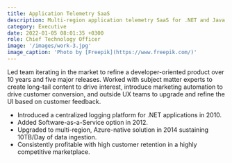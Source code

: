 ```yaml
---
title: Application Telemetry SaaS
description: Multi-region application telemetry SaaS for .NET and Java applications
category: Executive
date: 2022-01-05 08:01:35 +0300
role: Chief Technology Officer
image: '/images/work-3.jpg'
image_caption: 'Photo by [Freepik](https://www.freepik.com/)'
---
```


Led team iterating in the market to refine a developer-oriented product over 10 years and five major releases. Worked with subject matter experts to create long-tail content to drive interest, introduce marketing automation to drive customer conversion, and outside UX teams to upgrade and refine the UI based on customer feedback.

* Introduced a centralized logging platform for .NET applications in 2010.
* Added Software-as-a-Service option in 2012.
* Upgraded to multi-region, Azure-native solution in 2014 sustaining 10TB/Day of data ingestion.
* Consistently profitable with high customer retention in a highly competitive marketplace.
